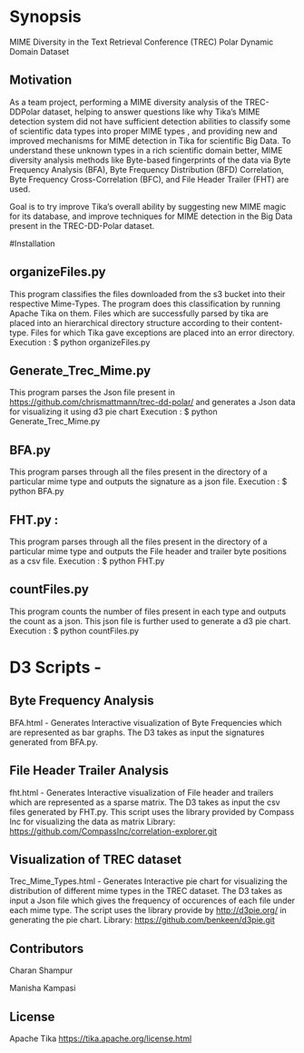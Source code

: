 # Synopsis
MIME Diversity in the Text Retrieval Conference (TREC) Polar Dynamic Domain Dataset

## Motivation
As a team project, performing a MIME diversity analysis of the TREC-DDPolar dataset, helping to answer questions like why Tika’s MIME detection system did not have sufficient detection abilities to classify some of scientific data types into proper MIME types , 
and providing new and improved mechanisms for MIME detection in Tika for scientific Big Data. 
To understand these unknown types in a rich scientific domain better, MIME diversity analysis methods like Byte-based fingerprints of the data via Byte Frequency Analysis (BFA), Byte Frequency Distribution (BFD) Correlation, Byte Frequency Cross-Correlation (BFC), and File Header Trailer (FHT) are used.

Goal is to try improve Tika’s overall ability by suggesting new MIME magic for its database, and improve techniques for MIME detection in the Big Data present in the TREC-DD-Polar dataset.

#Installation
## organizeFiles.py 
This program classifies the files downloaded from the s3 bucket into their respective Mime-Types. The program does this classification by running Apache Tika on them. Files which are successfully parsed by tika are placed into an hierarchical directory structure according to their content- type. Files for which Tika gave exceptions are placed into an error directory.
Execution : 
$ python organizeFiles.py <path to S3 downloaded files directory> <path of destination directory>

## Generate_Trec_Mime.py
This program parses the Json file present in https://github.com/chrismattmann/trec-dd-polar/ and generates a Json data for visualizing it using d3 pie chart
Execution :
$ python Generate_Trec_Mime.py <Path to new file> <path to trec json file>

## BFA.py 
This program parses through all the files present in the directory of a particular mime type and outputs the signature as a json file.
Execution :
$ python BFA.py <Path to directory containing files> <output json file name>

## FHT.py :
This program parses through all the files present in the directory of a particular mime type  and outputs the File header and trailer byte positions as a csv file.
Execution :
$ python FHT.py <path to directory containing files>

## countFiles.py
This program counts the number of files present in each type and outputs the count as a json. This json file is further used to generate a d3 pie chart.
Execution :
$ python countFiles.py <root path of the directory containing all the mime types> <path for output json file>

# D3 Scripts -
## Byte Frequency Analysis
BFA.html - 
Generates Interactive visualization of Byte Frequencies which are represented as bar graphs. The D3 takes as input the signatures generated from BFA.py.

## File Header Trailer Analysis
fht.html -
Generates Interactive visualization of File header and trailers which are represented as a sparse matrix. The D3  takes as input the csv files generated by FHT.py. This script uses the library provided by Compass Inc for visualizing the data as matrix
Library: https://github.com/CompassInc/correlation-explorer.git

## Visualization of TREC dataset
Trec_Mime_Types.html -
Generates Interactive pie chart for visualizing the distribution of different mime types in the TREC dataset. The D3 takes as input a Json file which gives the frequency of occurences of each file under each mime type. The script uses the library provide by http://d3pie.org/ in generating the pie chart.
Library: https://github.com/benkeen/d3pie.git

## Contributors
Charan Shampur

Manisha Kampasi

## License
Apache Tika
https://tika.apache.org/license.html
